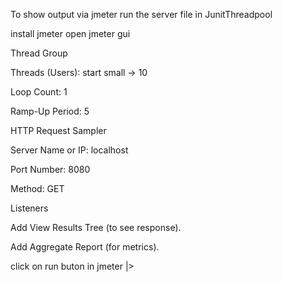 To show output via jmeter run the server file in JunitThreadpool


install jmeter
open jmeter gui

Thread Group

Threads (Users): start small → 10

Loop Count: 1

Ramp-Up Period: 5

HTTP Request Sampler

Server Name or IP: localhost

Port Number: 8080

Method: GET

Listeners

Add View Results Tree (to see response).

Add Aggregate Report (for metrics).

click on run buton in jmeter |>
